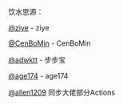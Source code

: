 饮水思源：

[@ziye](https://github.com/6Svip120apk69/gitee_q8qsTAUA_cThxc1RBVUE/tree/main) - ziye

[@CenBoMin](https://github.com/CenBoMin/GithubSync) - CenBoMin


[@adwktt](https://github.com/adwktt/adwktt) - 步步宝

[@age174](https://github.com/age174/-) - age174

[@allen1209](https://github.com/allenqq1209/allen/) 同步大佬部分Actions
